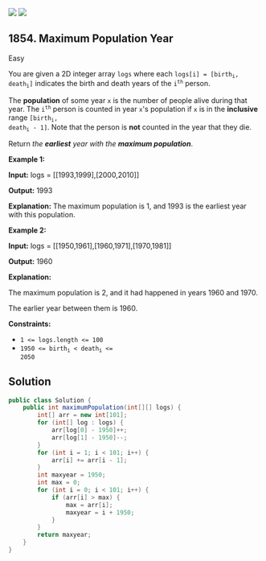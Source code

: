 [![](https://img.shields.io/github/stars/javadev/LeetCode-in-Java?label=Stars&style=flat-square)](https://github.com/javadev/LeetCode-in-Java)
[![](https://img.shields.io/github/forks/javadev/LeetCode-in-Java?label=Fork%20me%20on%20GitHub%20&style=flat-square)](https://github.com/javadev/LeetCode-in-Java/fork)

## 1854\. Maximum Population Year

Easy

You are given a 2D integer array `logs` where each <code>logs[i] = [birth<sub>i</sub>, death<sub>i</sub>]</code> indicates the birth and death years of the <code>i<sup>th</sup></code> person.

The **population** of some year `x` is the number of people alive during that year. The <code>i<sup>th</sup></code> person is counted in year `x`'s population if `x` is in the **inclusive** range <code>[birth<sub>i</sub>, death<sub>i</sub> - 1]</code>. Note that the person is **not** counted in the year that they die.

Return _the **earliest** year with the **maximum population**_.

**Example 1:**

**Input:** logs = \[\[1993,1999],[2000,2010]]

**Output:** 1993

**Explanation:** The maximum population is 1, and 1993 is the earliest year with this population.

**Example 2:**

**Input:** logs = \[\[1950,1961],[1960,1971],[1970,1981]]

**Output:** 1960

**Explanation:** 

The maximum population is 2, and it had happened in years 1960 and 1970. 

The earlier year between them is 1960.

**Constraints:**

*   `1 <= logs.length <= 100`
*   <code>1950 <= birth<sub>i</sub> < death<sub>i</sub> <= 2050</code>

## Solution

```java
public class Solution {
    public int maximumPopulation(int[][] logs) {
        int[] arr = new int[101];
        for (int[] log : logs) {
            arr[log[0] - 1950]++;
            arr[log[1] - 1950]--;
        }
        for (int i = 1; i < 101; i++) {
            arr[i] += arr[i - 1];
        }
        int maxyear = 1950;
        int max = 0;
        for (int i = 0; i < 101; i++) {
            if (arr[i] > max) {
                max = arr[i];
                maxyear = i + 1950;
            }
        }
        return maxyear;
    }
}
```